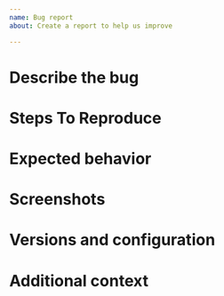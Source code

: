 ```yaml
---
name: Bug report
about: Create a report to help us improve

---
```

<!-- Please follow the template below -->

# Describe the bug

<!-- A clear and concise description of what the bug is. -->


# Steps To Reproduce

<!-- Steps to reproduce the behavior:
1. Make a player with a gun, magazine, and some ammo.
2. Try to aim at a wall.
3. There's no way to increase aim level. -->


# Expected behavior

<!-- A clear and concise description of what you expected to happen.
Ideally also describe *why* you expect it to happen. -->


# Screenshots

<!-- **If applicable**, add screenshots to help explain your problem.

Do not take a screenshot of the crashing window. Please provide the crash logs in the "Additional context" -->

# Versions and configuration

<!-- Please complete the following information; you can now go to:
    - "Main menu (ESC) > Debug Menu > Info > Generate game report" to generate this report.
    - Please update your OS version with a more precise version.

 - OS: [e.g. iOS 8 or Windows 10 or Ubuntu 18.04]
 - Game Version: [from the main menu, e.g. 0.C-29938-g90f5268437]
 - Graphics version: [Tiles or Terminal]
 - Ingame language: [Arabic or Bulgarian or Chinese (Simplified) or Chinese (Traditional) or Dutch or Esperanto or French or German or Italian (Italy) or Japanese or Korean or Polish or Portuguese (Brazil) or Russian or Serbian or Spanish (Argentina) or Spanish (Spain) or Turkish]
 - Mods loaded: [e.g.dda, boats, hacktheplanet, StatsThroughSkills]
 -->

# Additional context

<!-- Add any other context about the problem here.

Crash: if your problem refers to a crash, please add the following files to the "Additional Context" paragraph:
    - From the /config folder (you can zip them both together):
        - crash.log file.
        - debug.log file.
    - Your save file (zipped)

- note #1: you can drag and drop files in this issue post!
- note #2: it is very important for us that you provide a save file in case of a crash. It really helps the developers
    to reproduce the bug and fix it. If possible, try to provide a save file that occurs in the right conditions, just
    before the crash happens. -->
